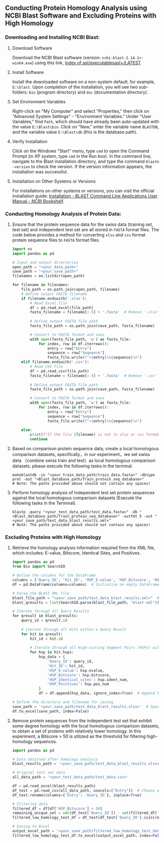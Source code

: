 ## Conducting Protein Homology Analysis using NCBI Blast Software and Excluding Proteins with High Homology

### Downloading and Installing NCBI Blast:

1. Download Software

   Download the NCBI Blast software (version: `ncbi-blast-2.14.1+-win64.exe`) using this link, [Index of ast/executablesast+/LATEST](https://ftp.ncbi.nlm.nih.gov/blast/executables/blast+/LATEST/).

2. Install Software

   Install the downloaded software on a non-system default, for example, `E:\blast`.
   Upon completion of the installation, you will see two sub-folders: `bin` (program directory) and `doc` (documentation directory).

3. Set Environment Variables

   Right-click on "My Computer" and select "Properties," then click on "Advanced System Settings" - "Environment Variables."
   Under "User Variables," find `Path`, which should have already been auto-updated with the value `E:\Blast\bin`.
   Click on "New," enter the variable name `BLASTDB`, and the variable value `E:\Blast\db` (this is the database path).

4. Verify Installation

   Click on the Windows "Start" menu, type `cmd` to open the Command Prompt (in XP system, type `cmd` in the Run box).
   In the command line, navigate to the Blast installation directory, and type the command `blastn -version` to check the version. If the version information appears, the installation was successful.

5. Installation on Other Systems or Versions

   For installations on other systems or versions, you can visit the official installation guide: [Installation - BLAST Command Line Applications User Manual - NCBI Bookshelf](https://www.ncbi.nlm.nih.gov/books/NBK569861/#intro_Installation.Building_sources_in_W).

### Conducting Homology Analysis of Protein Data:

1. Ensure that the protein sequence data for the swiss data (training set, test set) and independent test set are all stored in `FASTA` format files. The code below provides a method for converting `xlsx` and `csv` format protein sequence files to `FASTA` format files.

   ```python
   import os
   import pandas as pd
   
   # Input and output directories
   open_path = "<your_data_path>"
   save_path = "<your_save_path>"
   filenames = os.listdir(open_path)
   
   for filename in filenames:
       file_path = os.path.join(open_path, filename)
       # Define output FASTA filename
       if filename.endswith('.xlsx'):
           # Read Excel file
           df = pd.read_excel(file_path)
           fasta_filename = filename[:-5] + '.fasta'  # Remove '.xlsx' from filename and append '.fasta'
           
           # Define output FASTA file path
           fasta_file_path = os.path.join(save_path, fasta_filename)
   
           # Convert to FASTA format and save
           with open(fasta_file_path, 'w') as fasta_file:
               for index, row in df.iterrows():
                   entry = row["Entry"]
                   sequence = row["Sequence"]
                   fasta_file.write(f">{entry}\n{sequence}\n")
       elif filename.endswith('.csv'):
           # Read CSV file
           df = pd.read_csv(file_path)
           fasta_filename = filename[:-4] + '.fasta'  # Remove '.csv' from filename and append '.fasta'
           
           # Define output FASTA file path
           fasta_file_path = os.path.join(save_path, fasta_filename)
   
           # Convert to FASTA format and save
           with open(fasta_file_path, 'w') as fasta_file:
               for index, row in df.iterrows():
                   entry = row["Entry"]
                   sequence = row["Sequence"]
                   fasta_file.write(f">{entry}\n{sequence}\n")
       
       else:
           print(f"If the file {filename} is not in xlsx or csv format, please convert it based on the code.")
           continue
   ```

2. Based on comparison protein sequence data, create a local homologous comparison datasets, specifically，in our experiment，we set swiss data （combine swiss train and test）as local homologous comparison datasets. please execute the following tasks in the terminal.

   ```
   makeblastdb -in "<your_train_data_path/train_data.fasta>" -dbtype prot -out "<Blast_database_path/Train_protein_seq_database>"
   # Note: The paths provided above should not contain any spaces!
   ```

3. Perform homology analysis of Independent test set protein sequences against the local homologous comparison datasets (Execute the following tasks in the Terminal).

   ```
   blastp -query "<your_test_data_path/test_data.fasta>" -db "<Blast_database_path/Train_protein_seq_database>" -outfmt 5 -out "<your_save_path/test_data_blast_results.xml>"
   # Note: The paths provided above should not contain any spaces!
   ```


### Excluding Proteins with High Homology

1. Retrieve the homology analysis information required from the XML file, which includes: E-value, Bitscore, Identical Sites, and Positives.

   ```python
   import pandas as pd
   from Bio import SearchIO
   
   # Define the columns for the DataFrame
   columns = ['Query_ID', 'Hit_ID', 'HSP_E-value', 'HSP_Bitscore', 'HSP_Identical_sites', 'HSP_Positives']
   df = pd.DataFrame(columns=columns)  # Initialize an empty DataFrame
   
   # Parse the BLAST XML file
   blast_file_path = "<your_save_path/test_data_blast_results.xml>"  # Specify the path to the BLAST XML file
   blast_qresults = list(SearchIO.parse(blast_file_path, "blast-xml"))
   
   # Iterate through all Query Results
   for qresult in blast_qresults:
       query_id = qresult.id
       
       # Iterate through all Hits within a Query Result
       for hit in qresult:
           hit_id = hit.id
           
           # Iterate through all High-scoring Segment Pairs (HSPs) within a Hit
           for hsp in hit.hsps:
               hsp_data = {
                   'Query_ID': query_id, 
                   'Hit_ID': hit_id, 
                   'HSP_E-value': hsp.evalue, 
                   'HSP_Bitscore': hsp.bitscore, 
                   'HSP_Identical_sites': hsp.ident_num, 
                   'HSP_Positives': hsp.pos_num
               }
               df = df.append(hsp_data, ignore_index=True)  # Append the HSP data to the DataFrame
   
   # Define the directory and filename for saving
   save_path = '<your_save_path/test_data_blast_results.xlsx>'  # Specify the path to save the Excel file
   df.to_excel(save_path, index=False)
   ```

2. Remove protein sequences from the independent test set that exhibit some degree homology with the local homologous comparison datasets, to obtain a set of proteins with relatively lower homology. In this experiment, a Bitscore > 50 is utilized as the threshold for filtering high-homology sequences.

   ```python
   import pandas as pd
   
   # Data obtained after homology analysis
   blast_results_path = '<your_save_path/test_data_blast_results.xlsx>'
   
   # Original test set data
   all_data_path = '<your_test_data_path/test_data.csv>'
   
   df = pd.read_excel(blast_results_path)
   df_test = pd.read_csv(all_data_path, usecols=["Entry"])  # Choose an appropriate read method based on your data
   df_test.rename(columns={'Entry': 'Query_ID'}, inplace=True)
   
   # Filtering data
   filtered_df = df[df['HSP_Bitscore'] > 50]
   remaining_unique_set = set(df_test['Query_ID']) - set(filtered_df['Query_ID'].unique())
   filtered_low_homology_test_df = df_test[df_test['Query_ID'].isin(remaining_unique_set)]
   
   # Saving to Excel
   output_excel_path = '<your_save_path/filtered_low_homology_test_data.xlsx>'
   filtered_low_homology_test_df.to_excel(output_excel_path, index=False)
   ```
